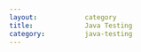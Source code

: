 ```yaml
---
layout:            category
title:             Java Testing
category:          java-testing
---
```

